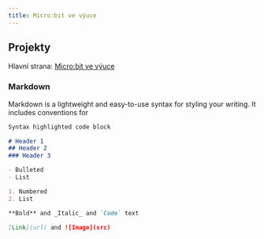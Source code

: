 ```yaml
---
title: Micro:bit ve výuce
---
```

## Projekty

Hlavní strana: [Micro:bit ve výuce](https://microbiti.cz)


### Markdown

Markdown is a lightweight and easy-to-use syntax for styling your writing. It includes conventions for

```markdown
Syntax highlighted code block

# Header 1
## Header 2
### Header 3

- Bulleted
- List

1. Numbered
2. List

**Bold** and _Italic_ and `Code` text

[Link](url) and ![Image](src)
```

